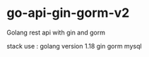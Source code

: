 # go-api-gin-gorm-v2

Golang rest api with gin and gorm 

stack use :
golang version 1.18
gin
gorm
mysql
